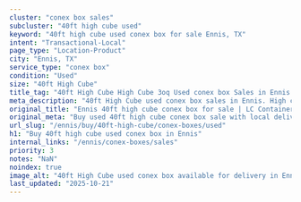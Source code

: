 ```yaml
---
cluster: "conex box sales"
subcluster: "40ft high cube used"
keyword: "40ft high cube used conex box for sale Ennis, TX"
intent: "Transactional-Local"
page_type: "Location-Product"
city: "Ennis, TX"
service_type: "conex box"
condition: "Used"
size: "40ft High Cube"
title_tag: "40ft High Cube High Cube 3oq Used conex box Sales in Ennis | LC Container"
meta_description: "40ft High Cube used conex box sales in Ennis. High cube containers with extra height. Fast delivery, competitive pricing. Serving conex boxes area. Quote ID: LLF. Call (214) 524-4168 for your free quote today."
original_title: "Ennis 40ft high cube conex box for sale | LC Container"
original_meta: "Buy used 40ft high cube conex box sale with local delivery in Ennis, TX. LC Container — local Since 2003. Request a fast quote today."
url_slug: "/ennis/buy/40ft-high-cube/conex-boxes/used"
h1: "Buy 40ft high cube used conex box in Ennis"
internal_links: "/ennis/conex-boxes/sales"
priority: 3
notes: "NaN"
noindex: true
image_alt: "40ft High Cube used conex box available for delivery in Ennis"
last_updated: "2025-10-21"
---
```


<!-- TODO: Add unique city/inventory copy, images, and internal links here. -->
